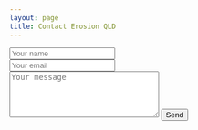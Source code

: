 ```yaml
---
layout: page
title: Contact Erosion QLD
---
```

<form action="https://formspree.io/mpzoavvq" method="POST">
    <input type="text" name="name" placeholder="Your name"><br />
    <input type="email" name="_replyto" placeholder="Your email"><br />
    <input type="hidden" name="_subject" value="Website contact" />
    <textarea cols="30" rows="5" name="message" placeholder="Your message"></textarea>
    <input type="text" name="_gotcha" style="display:none" />
	<input type="submit" value="Send">
</form>
